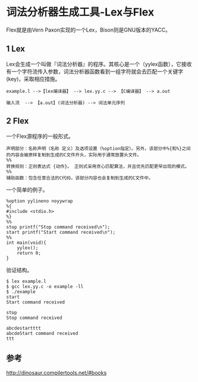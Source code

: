 ﻿# 词法分析器生成工具-Lex与Flex #

Flex就是由Vern Paxon实现的一个Lex，Bison则是GNU版本的YACC。

## 1 Lex ##

Lex会生成一个叫做『词法分析器』的程序。其核心是一个（yylex函数），它接收有一个字符流传入参数，词法分析器函数看到一组字符就会去匹配一个关键字(key)，采取相应措施。

```
example.l -->【lex编译器】 --> lex.yy.c --> 【C编译器】 --> a.out

输入流  --> 【a.out】(词法分析器) --> 词法单元序列
```

## 2 Flex ##

一个Flex源程序的一般形式。

```
声明部分：名称声明（名称 定义）及选项设置（%option指定）。另外，该部分中%{和%}之间的内容会被原样复制到生成的C文件开头，实际用于通常放置头文件。
%%
转换规则：正则表达式 {动作}。 正则式采用贪心匹配算法，并且优先匹配更早出现的模式。
%%
辅助函数：包含任意合法的C代码，该部分内容也会复制到生成的C文件中。
```

一个简单的例子。

```
%option yylineno noyywrap
%{
#include <stdio.h>
%}
%%
stop printf("Stop command received\n");
start printf("Start command received\n");
%%
int main(void){
    yylex();
    return 0;
}
```

验证结构。

```
$ lex example.l
$ gcc lex.yy.c -o example -ll
$ ./example
start
Start command received

stop
Stop command received

abcdestartttt
abcdeStart command received
ttt
```

## 参考 ##

http://dinosaur.compilertools.net/#books